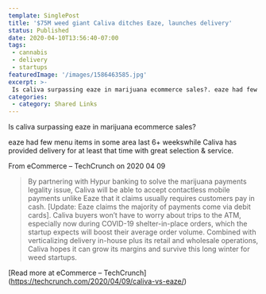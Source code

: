 ```yaml
---
template: SinglePost
title: '$75M weed giant Caliva ditches Eaze, launches delivery'
status: Published
date: 2020-04-10T13:56:40-07:00
tags:
 - cannabis
 - delivery
 - startups
featuredImage: '/images/1586463585.jpg'
excerpt: >-
 Is caliva surpassing eaze in marijuana ecommerce sales?. eaze had few menu items in some area last 6+ weeks while Caliva has provided delivery for at least that time with great selection & service.
categories:
 - category: Shared Links
---
```

Is caliva surpassing eaze in marijuana ecommerce sales?

eaze had few menu items in some area last 6+ weekswhile Caliva has provided delivery for at least that time with great selection & service.

From eCommerce – TechCrunch on 2020 04 09
> By partnering with Hypur banking to solve the marijuana payments legality issue, Caliva will be able to accept contactless mobile payments unlike Eaze that it claims usually requires customers pay in cash. [Update: Eaze claims the majority of payments come via debit cards]. Caliva  buyers won’t have to worry about trips to the ATM, especially now during COVID-19 shelter-in-place orders, which the startup expects will boost their average order volume. Combined with verticalizing delivery in-house plus its retail and wholesale operations, Caliva hopes it can grow its margins and survive this long winter for weed startups.

[Read more at eCommerce – TechCrunch] (https://techcrunch.com/2020/04/09/caliva-vs-eaze/)
